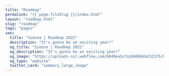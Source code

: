 ```yaml
---
title: "Roadmap"
permalink: "{{ page.fileSlug }}/index.html"
layout: "roadmap.html"
slug: "roadmap"
tags: "pages"
seo:
  title: "Sienna | Roadmap 2022"
  description: "It's gonna be an exciting year!"
  og_title: "Sienna | Roadmap 2022"
  og_description: "It's gonna be an exciting year!"
  og_image: "https://uploads-ssl.webflow.com/6049ea5c7a2d486bda232375/60a77be1dbf7c429d5001b6e_Open%20Graph%20Image%20Frontpage%202.0.jpg"
  og_type: "website"
  twitter_card: "summary_large_image"
---
```



